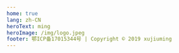 ```yaml
---
home: true
lang: zh-CN
heroText: ming
heroImage: /img/logo.jpeg
footer: 鄂ICP备17015344号 | Copyright © 2019 xujiuming
---
```



